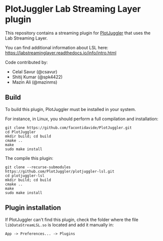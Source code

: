 # PlotJuggler Lab Streaming Layer plugin

This repository contains a streaming plugin for
[PlotJuggler](https://github.com/facontidavide/PlotJuggler) that
uses the Lab Streaming Layer.

You can find additional information about LSL here: https://labstreaminglayer.readthedocs.io/info/intro.html

Code contributed by: 

- Celal Savur (@csavur)
- Shitij Kumar (@spk4422)
- Mazin Ali (@mazinms)

## Build

To build this plugin, PlotJuggler must be installed in your system.

For instance, in Linux, you should perform a full compilation and installation:

```
git clone https://github.com/facontidavide/PlotJuggler.git
cd PlotJuggler
mkdir build; cd build
cmake ..
make
sudo make install
```

The compile this plugin:
```
git clone --recurse-submodules https://github.com/PlotJuggler/plotjuggler-lsl.git
cd plotjuggler-lsl
mkdir build; cd build
cmake ..
make
sudo make install
```

## Plugin installation

If PlotJuggler can't find this plugin, check the folder where the file
`libDataStreamLSL.so` is located and add it manually in:

    App -> Preferences... -> Plugins

